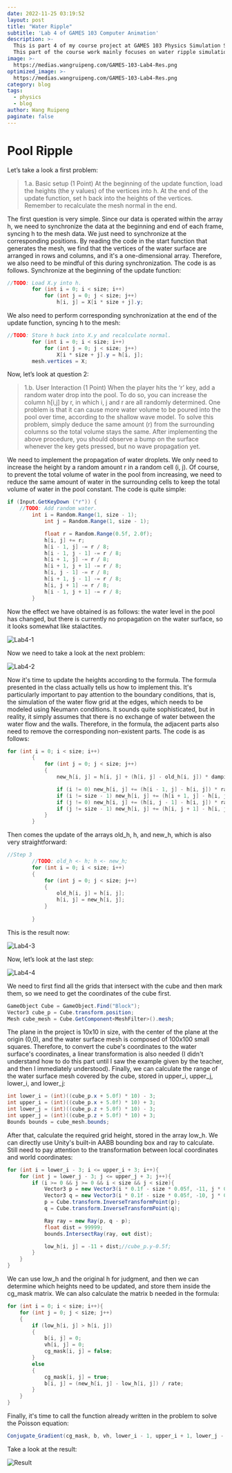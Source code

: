 ```yaml
---
date: 2022-11-25 03:19:52
layout: post
title: "Water Ripple"
subtitle: 'Lab 4 of GAMES 103 Computer Animation'
description: >-
  This is part 4 of my course project at GAMES 103 Physics Simulation Series. 
  This part of the course work mainly focuses on water ripple simulation: mainly focus on shallow water.
image: >-
  https://medias.wangruipeng.com/GAMES-103-Lab4-Res.png
optimized_image: >-
  https://medias.wangruipeng.com/GAMES-103-Lab4-Res.png
category: blog
tags:
  - physics
  - blog
author: Wang Ruipeng
paginate: false
---
```

# Pool Ripple

Let’s take a look a first problem:

> 1.a. Basic setup (1 Point) At the beginning of the update function, load the heights (the y values) of the vertices into h. At the end of the update function, set h back into the heights of the vertices. Remember to recalculate the mesh normal in the end.
> 

The first question is very simple. Since our data is operated within the array h, we need to synchronize the data at the beginning and end of each frame, syncing h to the mesh data. We just need to synchronize at the corresponding positions. By reading the code in the start function that generates the mesh, we find that the vertices of the water surface are arranged in rows and columns, and it's a one-dimensional array. Therefore, we also need to be mindful of this during synchronization. The code is as follows. Synchronize at the beginning of the update function:

```csharp
//TODO: Load X.y into h.
        for (int i = 0; i < size; i++)
            for (int j = 0; j < size; j++)
                h[i, j] = X[i * size + j].y;
```

We also need to perform corresponding synchronization at the end of the update function, syncing h to the mesh:

```csharp
//TODO: Store h back into X.y and recalculate normal.
        for (int i = 0; i < size; i++)
            for (int j = 0; j < size; j++)
                X[i * size + j].y = h[i, j];
        mesh.vertices = X;
```

Now, let’s look at question 2:

> 1.b. User Interaction (1 Point) When the player hits the ‘r’ key, add a random water drop into
the pool. To do so, you can increase the column h[i,j] by r, in which i, j and r are all randomly
determined. One problem is that it can cause more water volume to be poured into the pool over time, according to the shallow wave model. To solve this problem, simply deduce the same amount (r) from the surrounding columns so the total volume stays the same.
After implementing the above procedure, you should observe a bump on the surface whenever the key gets pressed, but no wave propagation yet.
> 

We need to implement the propagation of water droplets. We only need to increase the height by a random amount r in a random cell (i, j). Of course, to prevent the total volume of water in the pool from increasing, we need to reduce the same amount of water in the surrounding cells to keep the total volume of water in the pool constant. The code is quite simple:

```csharp
if (Input.GetKeyDown ("r")) {
	//TODO: Add random water.
	    int i = Random.Range(1, size - 1);
            int j = Random.Range(1, size - 1);

            float r = Random.Range(0.5f, 2.0f);
            h[i, j] += r;
            h[i - 1, j] -= r / 8;
            h[i - 1, j - 1] -= r / 8;
            h[i + 1, j] -= r / 8;
            h[i + 1, j + 1] -= r / 8;
            h[i, j - 1] -= r / 8;
            h[i + 1, j - 1] -= r / 8;
            h[i, j + 1] -= r / 8;
            h[i - 1, j + 1] -= r / 8;
        }
```

Now the effect we have obtained is as follows: the water level in the pool has changed, but there is currently no propagation on the water surface, so it looks somewhat like stalactites.

![Lab4-1](https://medias.wangruipeng.com/Lab4-1.png)

Now we need to take a look at the next problem:

![Lab4-2](https://medias.wangruipeng.com/Lab4-2.png)

Now it's time to update the heights according to the formula. The formula presented in the class actually tells us how to implement this. It's particularly important to pay attention to the boundary conditions, that is, the simulation of the water flow grid at the edges, which needs to be modeled using Neumann conditions. It sounds quite sophisticated, but in reality, it simply assumes that there is no exchange of water between the water flow and the walls. Therefore, in the formula, the adjacent parts also need to remove the corresponding non-existent parts. The code is as follows:

```csharp
for (int i = 0; i < size; i++)
		{
			for (int j = 0; j < size; j++)
			{
				new_h[i, j] = h[i, j] + (h[i, j] - old_h[i, j]) * damping;

				if (i != 0) new_h[i, j] += (h[i - 1, j] - h[i, j]) * rate;
				if (i != size - 1) new_h[i, j] += (h[i + 1, j] - h[i, j]) * rate;
				if (j != 0) new_h[i, j] += (h[i, j - 1] - h[i, j]) * rate;
				if (j != size - 1) new_h[i, j] += (h[i, j + 1] - h[i, j]) * rate;
			}
		}
```

Then comes the update of the arrays old_h, h, and new_h, which is also very straightforward:

```csharp
//Step 3
        //TODO: old_h <- h; h <- new_h;
        for (int i = 0; i < size; i++)
		{
			for (int j = 0; j < size; j++)
			{
                old_h[i, j] = h[i, j];
                h[i, j] = new_h[i, j];
            }
			
		}
```

This is the result now:

![Lab4-3](https://medias.wangruipeng.com/Lab4-3.png)

Now, let’s look at the last step:

![Lab4-4](https://medias.wangruipeng.com/Lab4-4.png)

We need to first find all the grids that intersect with the cube and then mark them, so we need to get the coordinates of the cube first.

```csharp
GameObject Cube = GameObject.Find("Block");
Vector3 cube_p = Cube.transform.position;
Mesh cube_mesh = Cube.GetComponent<MeshFilter>().mesh;
```

The plane in the project is 10x10 in size, with the center of the plane at the origin (0,0), and the water surface mesh is composed of 100x100 small squares. Therefore, to convert the cube's coordinates to the water surface's coordinates, a linear transformation is also needed (I didn't understand how to do this part until I saw the example given by the teacher, and then I immediately understood). Finally, we can calculate the range of the water surface mesh covered by the cube, stored in upper_i, upper_j, lower_i, and lower_j:

```csharp
int lower_i = (int)((cube_p.x + 5.0f) * 10) - 3;
int upper_i = (int)((cube_p.x + 5.0f) * 10) + 3;
int lower_j = (int)((cube_p.z + 5.0f) * 10) - 3;
int upper_j = (int)((cube_p.z + 5.0f) * 10) + 3;
Bounds bounds = cube_mesh.bounds;
```

After that, calculate the required grid height, stored in the array low_h. We can directly use Unity's built-in AABB bounding box and ray to calculate. Still need to pay attention to the transformation between local coordinates and world coordinates:

```csharp
for (int i = lower_i - 3; i <= upper_i + 3; i++){
    for (int j = lower_j - 3; j <= upper_j + 3; j++){
        if (i >= 0 && j >= 0 && i < size && j < size){
            Vector3 p = new Vector3(i * 0.1f - size * 0.05f, -11, j * 0.1f - size * 0.05f);
            Vector3 q = new Vector3(i * 0.1f - size * 0.05f, -10, j * 0.1f - size * 0.05f);
            p = Cube.transform.InverseTransformPoint(p);
            q = Cube.transform.InverseTransformPoint(q);

            Ray ray = new Ray(p, q - p);
            float dist = 99999;
            bounds.IntersectRay(ray, out dist);

            low_h[i, j] = -11 + dist;//cube_p.y-0.5f;
        }
    }
}
```

We can use low_h and the original h for judgment, and then we can determine which heights need to be updated, and store them inside the cg_mask matrix. We can also calculate the matrix b needed in the formula:

```csharp
for (int i = 0; i < size; i++){
    for (int j = 0; j < size; j++)
    {
        if (low_h[i, j] > h[i, j])
        {
            b[i, j] = 0;
            vh[i, j] = 0;
            cg_mask[i, j] = false;
        }
        else
        {
            cg_mask[i, j] = true;
            b[i, j] = (new_h[i, j] - low_h[i, j]) / rate;
        }
    }
}
```

Finally, it's time to call the function already written in the problem to solve the Poisson equation:

```csharp
Conjugate_Gradient(cg_mask, b, vh, lower_i - 1, upper_i + 1, lower_j - 1, upper_j + 1);
```

Take a look at the result:

![Result](https://medias.wangruipeng.com/GAMES-103-Lab4-Res.png)